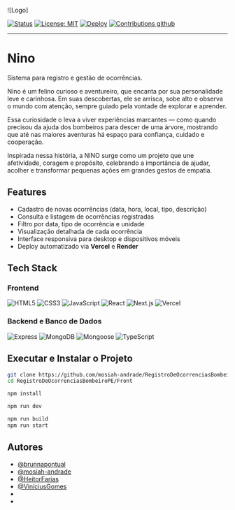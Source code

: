 ![Logo]


[![Status](https://img.shields.io/badge/status-active-success.svg)]() 
[![License: MIT](https://img.shields.io/badge/License-MIT-blue.svg)](LICENSE)
[![Deploy](https://img.shields.io/badge/deploy-vercel-black.svg?logo=vercel)](https://registro-de-ocorrencias-bombeiro-pe.vercel.app/)
[![Contributions github](https://img.shields.io/badge/contributions-welcome-brightgreen.svg?logo=github)](https://github.com/mosiah-andrade/RegistroDeOcorrenciasBombeiroPE/issues)

---
# Nino
Sistema para registro e gestão de ocorrências.

Nino é um felino curioso e aventureiro, que encanta por sua personalidade leve e carinhosa. Em suas descobertas, ele se arrisca, sobe alto e observa o mundo com atenção, sempre guiado pela vontade de explorar e aprender.

Essa curiosidade o leva a viver experiências marcantes — como quando precisou da ajuda dos bombeiros para descer de uma árvore, mostrando que até nas maiores aventuras há espaço para confiança, cuidado e cooperação.

Inspirada nessa história, a NINO surge como um projeto que une afetividade, coragem e propósito, celebrando a importância de ajudar, acolher e transformar pequenas ações em grandes gestos de empatia.

## Features

- Cadastro de novas ocorrências (data, hora, local, tipo, descrição)  
- Consulta e listagem de ocorrências registradas  
- Filtro por data, tipo de ocorrência e unidade  
- Visualização detalhada de cada ocorrência  
- Interface responsiva para desktop e dispositivos móveis  
- Deploy automatizado via **Vercel** e **Render**


## Tech Stack
### Frontend
![HTML5](https://img.shields.io/badge/HTML5-E34F26?logo=html5&logoColor=white)
![CSS3](https://img.shields.io/badge/CSS3-1572B6?logo=css3&logoColor=white)
![JavaScript](https://img.shields.io/badge/JavaScript-F7DF1E?logo=javascript&logoColor=black)
![React](https://img.shields.io/badge/React-20232A?logo=react&logoColor=61DAFB)
![Next.js](https://img.shields.io/badge/Next.js-000000?logo=nextdotjs&logoColor=white)
![Vercel](https://img.shields.io/badge/Vercel-000000?logo=vercel&logoColor=white)


### Backend e Banco de Dados  
![Express](https://img.shields.io/badge/Express-000000?logo=express&logoColor=white)
![MongoDB](https://img.shields.io/badge/MongoDB-4EA94B?logo=mongodb&logoColor=white)
![Mongoose](https://img.shields.io/badge/Mongoose-880000?logo=mongoose&logoColor=white)
![TypeScript](https://img.shields.io/badge/TypeScript-3178C6?logo=typescript&logoColor=white)



## Executar e Instalar o Projeto
   ```bash
   git clone https://github.com/mosiah-andrade/RegistroDeOcorrenciasBombeiroPE.git
   cd RegistroDeOcorrenciasBombeiroPE/Front
   ```
   ```bash
   npm install
   ```
   ```bash
   npm run dev
   ```
   ```bash
   npm run build
   npm run start
   ```
## Autores

- [@brunnapontual](https://www.github.com/brunnapontual)
- [@mosiah-andrade](https://www.github.com/mosiah-andrade)
- [@HeitorFarias](https://www.github.com/Hfaaf)
- [@ViníciusGomes](https://www.github.com/viniciusgomes17)
- 
-


